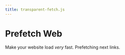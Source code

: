 ```yaml
---
title: transparent-fetch.js
---
```


# Prefetch Web


Make your website load *very* fast. Prefetching next links.

